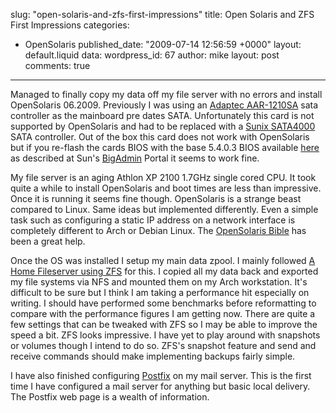 slug: "open-solaris-and-zfs-first-impressions"
title: Open Solaris and ZFS First Impressions
categories:
  - OpenSolaris
published_date: "2009-07-14 12:56:59 +0000"
layout: default.liquid
data:
  wordpress_id: 67
  author: mike
  layout: post
  comments: true
---
Managed to finally copy my data off my file server with no errors and install OpenSolaris 06.2009. Previously I was using an [Adaptec AAR-1210SA](http://www.adaptec.com/en-US/support/raid/sata/AAR-1210SA/) sata controller as the mainboard pre dates SATA. Unfortunately this card is not supported by OpenSolaris and had to be replaced with a [Sunix SATA4000](http://www.sunix.com.tw/it/en/Product_Detail.php?cate=2&class_a_id=34&sid=367) SATA controller. Out of the box this card does not work with OpenSolaris but if you re-flash the cards BIOS with the base 5.4.0.3 BIOS available [here](http://siliconimage.com/support/searchresults.aspx?pid=28&cat=15&os=0) as described at Sun's [BigAdmin](http://www.sun.com/bigadmin/hcl/data/components/details/2997.html) Portal it seems to work fine.

My file server is an aging Athlon XP 2100 1.7GHz single cored CPU. It took quite a while to install OpenSolaris and boot times are less than impressive. Once it is running it seems fine though. OpenSolaris is a strange beast compared to Linux. Same ideas but implemented differently. Even a simple task such as configuring a static IP address on a network interface is completely different to Arch or Debian Linux. The [OpenSolaris Bible](http://www.amazon.com/OpenSolaris-Bible-Wiley-Nicholas-Solter/dp/0470385480/ref=pd_bbs_sr_1?ie=UTF8&s=books&qid=1232485930&sr=8-1) has been a great help.

Once the OS was installed I setup my main data zpool. I mainly followed [A Home Fileserver using ZFS](http://breden.org.uk/2008/03/02/a-home-fileserver-using-zfs/) for this. I copied all my data back and exported my file systems via NFS and mounted them on my Arch workstation. It's difficult to be sure but I think I am taking a performance hit especially on writing. I should have performed some benchmarks before reformatting to compare with the performance figures I am getting now. There are quite a few settings that can be tweaked with ZFS so I may be able to improve the speed a bit. ZFS looks impressive. I have yet to play around with snapshots or volumes though I intend to do so. ZFS's snapshot feature and send and receive commands should make implementing backups fairly simple.

I have also finished configuring [Postfix](http://www.postfix.org) on my mail server. This is the first time I have configured a mail server for anything but basic local delivery. The Postfix web page is a wealth of information.
